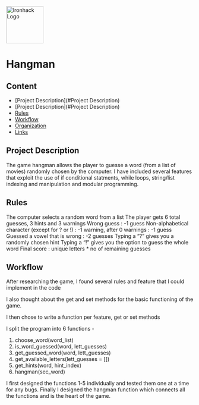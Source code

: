 <img src="https://bit.ly/2VnXWr2" alt="Ironhack Logo" width="100"/>

# Hangman


## Content
- [Project Description](#Project Description)
- [Project Description](#Project Description)
- [Rules](#rules)
- [Workflow](#workflow)
- [Organization](#organization)
- [Links](#links)

## Project Description
The game hangman allows the player to guesse a word (from a list of movies) randomly chosen by the computer.
I have included several features that exploit the use of if conditional statments, while loops, string/list indexing and manipulation and modular programming.
   
## Rules
The computer selects a random word from a list
The player gets 6 total guesses, 3 hints and 3 warnings
Wrong guess : -1 guess
Non-alphabetical character (except for ? or !) : -1 warning, after 0 warnings : -1 guess
Guessed a vowel that is wrong :  -2 guesses
Typing a “?” gives you a randomly chosen hint
Typing a “!” gives you the option to guess the whole word
Final score : unique letters *  no of remaining guesses


## Workflow

After researching the game, I found several rules and feature that I could implement in the code

I also thought about the get and set methods for the basic functioning of the game.
 
I then chose to write a function per feature, get or set methods

I split the program into 6 functions - 

1. choose_word(word_list)
2. is_word_guessed(word, lett_guesses)
3. get_guessed_word(word, lett_guesses)
4. get_available_letters(lett_guesses = [])
5. get_hints(word, hint_index)
6. hangman(sec_word)
 
 I first designed the functions 1-5 individually and tested them one at a time for any bugs. 
 Finally I designed the hangman function which connects all the functions and is the heart of the game.
 

